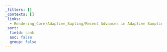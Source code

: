 ```yaml
---
_filters: []
_contexts: []
_links:
  - Rendering_Core/Adaptive_Sapling/Recent Advances in Adaptive Sampling and Reconstruction for Monte Carlo Rendering.md
_sort:
  field: rank
  asc: false
  group: false
---
```

